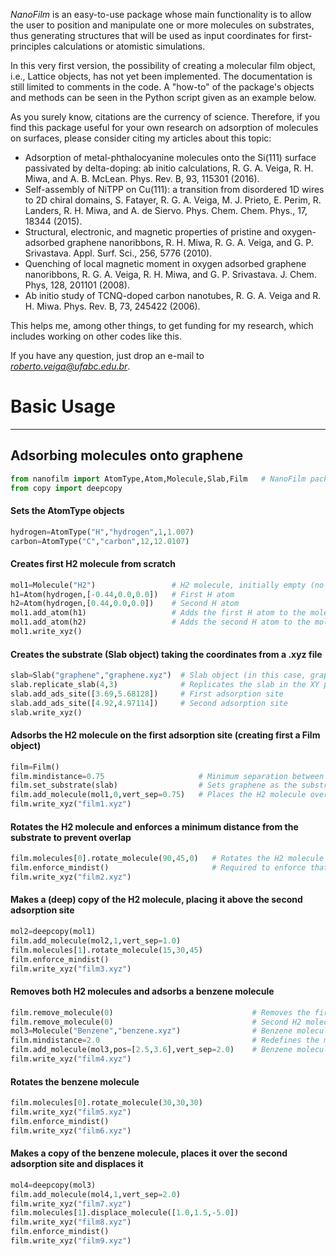 *NanoFilm* is an easy-to-use package whose main functionality is to allow the user 
to position and manipulate one or more molecules on substrates, thus generating structures 
that will be used as input coordinates for first-principles calculations or atomistic simulations.

In this very first version, the possibility of creating a molecular film object, i.e., Lattice objects, 
has not yet been implemented. The documentation is still limited to comments in the code. 
A "how-to" of the package's objects and methods can be seen in the Python script given as an example below.

As you surely know, citations are the currency of science. Therefore, 
if you find this package useful for your own research on adsorption of molecules on 
surfaces, please consider citing my articles about this topic:

- Adsorption of metal-phthalocyanine molecules onto the Si(111) surface passivated by delta-doping: ab initio calculations, R. G. A. Veiga, R. H. Miwa, and A. B. McLean. Phys. Rev. B, 93, 115301 (2016).
- Self-assembly of NiTPP on Cu(111): a transition from disordered 1D wires to 2D chiral domains, S. Fatayer, R. G. A. Veiga, M. J. Prieto, E. Perim, R. Landers, R. H. Miwa, and A. de Siervo. Phys. Chem. Chem. Phys., 17, 18344 (2015).
- Structural, electronic, and magnetic properties of pristine and oxygen-adsorbed graphene nanoribbons, R. H. Miwa, R. G. A. Veiga, and G. P. Srivastava. Appl. Surf. Sci., 256, 5776 (2010).
- Quenching of local magnetic moment in oxygen adsorbed graphene nanoribbons, R. G. A. Veiga, R. H. Miwa, and G. P. Srivastava. J. Chem. Phys, 128, 201101 (2008).
- Ab initio study of TCNQ-doped carbon nanotubes, R. G. A. Veiga and R. H. Miwa. Phys. Rev. B, 73, 245422 (2006).

This helps me, among other things, to get funding for my research, which includes working on other codes like this.

If you have any question, just drop an e-mail to *roberto.veiga@ufabc.edu.br*.

# Basic Usage

---

## Adsorbing molecules onto graphene


```python
from nanofilm import AtomType,Atom,Molecule,Slab,Film   # NanoFilm package
from copy import deepcopy
```

#### Sets the AtomType objects


```python
hydrogen=AtomType("H","hydrogen",1,1.007)
carbon=AtomType("C","carbon",12,12.0107)
```

#### Creates first H2 molecule from scratch


```python
mol1=Molecule("H2")                 # H2 molecule, initially empty (no atoms)
h1=Atom(hydrogen,[-0.44,0.0,0.0])   # First H atom
h2=Atom(hydrogen,[0.44,0.0,0.0])    # Second H atom
mol1.add_atom(h1)                   # Adds the first H atom to the molecule
mol1.add_atom(h2)                   # Adds the second H atom to the molecule
mol1.write_xyz()
```

#### Creates the substrate (Slab object) taking the coordinates from a .xyz file


```python
slab=Slab("graphene","graphene.xyz")  # Slab object (in this case, graphene, with coordinates taken from an XYZ file)
slab.replicate_slab(4,3)              # Replicates the slab in the XY plane
slab.add_ads_site([3.69,5.68128])     # First adsorption site
slab.add_ads_site([4.92,4.97114])     # Second adsorption site
slab.write_xyz()
```

#### Adsorbs the H2 molecule on the first adsorption site (creating first a Film object)


```python
film=Film()
film.mindistance=0.75                     # Minimum separation between the molecule and the substrate
film.set_substrate(slab)                  # Sets graphene as the substrate
film.add_molecule(mol1,0,vert_sep=0.75)   # Places the H2 molecule over the first adsorption site
film.write_xyz("film1.xyz")
```

#### Rotates the H2 molecule and enforces a minimum distance from the substrate to prevent overlap


```python
film.molecules[0].rotate_molecule(90,45,0)   # Rotates the H2 molecule
film.enforce_mindist()                       # Required to enforce that the molecule will not overlap with the substrate
film.write_xyz("film2.xyz")
```

#### Makes a (deep) copy of the H2 molecule, placing it above the second adsorption site


```python
mol2=deepcopy(mol1)
film.add_molecule(mol2,1,vert_sep=1.0)
film.molecules[1].rotate_molecule(15,30,45)
film.enforce_mindist()
film.write_xyz("film3.xyz")
```

#### Removes both H2 molecules and adsorbs a benzene molecule


```python
film.remove_molecule(0)                               # Removes the first H2 molecule
film.remove_molecule(0)                               # Second H2 molecule became the first (and unique), then index zero
mol3=Molecule("Benzene","benzene.xyz")                # Benzene molecule (coordinates taken from an .xyz file)
film.mindistance=2.0                                  # Redefines the minimum molecule-substrate separation
film.add_molecule(mol3,pos=[2.5,3.6],vert_sep=2.0)    # Benzene molecule is placed over the substrate at an arbitrary location
film.write_xyz("film4.xyz")
```

#### Rotates the benzene molecule


```python
film.molecules[0].rotate_molecule(30,30,30)
film.write_xyz("film5.xyz")
film.enforce_mindist()
film.write_xyz("film6.xyz")
```

#### Makes a copy of the benzene molecule, places it over the second adsorption site and displaces it


```python
mol4=deepcopy(mol3)
film.add_molecule(mol4,1,vert_sep=2.0)
film.write_xyz("film7.xyz")
film.molecules[1].displace_molecule([1.0,1.5,-5.0])
film.write_xyz("film8.xyz")
film.enforce_mindist()
film.write_xyz("film9.xyz")
```


```python

```
